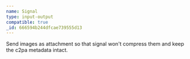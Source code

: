 ```yaml
---
name: Signal
type: input-output
compatible: true
_id: 666594b244dfcae739555d13
---
```

Send images as attachment so that signal won't compress them and keep the c2pa metadata intact.
